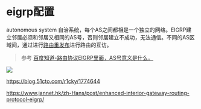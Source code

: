 # eigrp配置

autonomous system 自治系统，每个AS之间都相是一个独立的网络。EIGRP建立邻居必须和邻居又相同的AS号，否则邻居建立不成功，无法通信。不同的AS区域间，通过进行[路由重发布](https://baike.baidu.com/item/%E8%B7%AF%E7%94%B1%E9%87%8D%E5%88%86%E5%8F%91)进行路由的互访。

> 参考 [百度知道-路由协议EIGRP里面，AS号意义是什么。](https://zhidao.baidu.com/question/545021403.html?qbl=relate_question_0)

![](https://i.postimg.cc/MZRY8dk3/2019-10-20-160605.png)

https://blog.51cto.com/r1cky/1774644

https://www.jannet.hk/zh-Hans/post/enhanced-interior-gateway-routing-protocol-eigrp/
